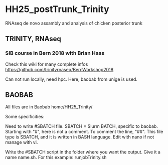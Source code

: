 # HH25_postTrunk_Trinity
RNAseq de novo assambly and analysis of chicken posterior trunk


## TRINITY, RNAseq
### SIB course in Bern 2018 with Brian Haas
Check this wiki for many complete infos https://github.com/trinityrnaseq/BernWorkshop2018

Can not run locally, need hpc. Here, baobab from unige is used.

## BAOBAB

All files are in Baobab home/HH25_Trinity/

Some specificities:

Need to write #SBATCH file. SBATCH = Slurm BATCH, specific to baobab. Starting with "#", here is not a comment. To comment the line, "##". This file type is SBATCH, and it is written in BASH language.
Edit with nano if not manage with vi.

Write the #SBATCH script in the folder where you want the output. Give it a name name.sh. For this example: runjobTrinity.sh


